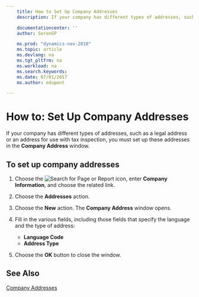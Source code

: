 ```yaml
---
    title: How to Set Up Company Addresses
    description: If your company has different types of addresses, such as a legal address or an address for use with tax inspection, you must set up these addresses in the **Company Address** window.

    documentationcenter: ''
    author: SorenGP

    ms.prod: "dynamics-nav-2018"
    ms.topic: article
    ms.devlang: na
    ms.tgt_pltfrm: na
    ms.workload: na
    ms.search.keywords:
    ms.date: 07/01/2017
    ms.author: edupont

---
```

# How to: Set Up Company Addresses
If your company has different types of addresses, such as a legal address or an address for use with tax inspection, you must set up these addresses in the **Company Address** window.  

## To set up company addresses  

1.  Choose the ![Search for Page or Report](../../media/ui-search/search_small.png "Search for Page or Report icon") icon, enter **Company Information**, and choose the related link.  
2.  Choose the **Addresses** action.  
3.  Choose the **New** action. The **Company Address** window opens.  
4.  Fill in the various fields, including those fields that specify the language and the type of address:  

    - **Language Code**  
    - **Address Type**  

5.  Choose the **OK** button to close the window.  

## See Also  
 [Company Addresses](company-addresses.md)
